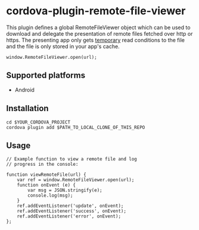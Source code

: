 # cordova-plugin-remote-file-viewer

This plugin defines a global RemoteFileViewer object which can be used to download and delegate the presentation of remote files fetched over http or https. The presenting app only gets [temporary](https://developer.android.com/reference/android/support/v4/content/FileProvider.html) read conditions to the file and the file is only stored in your
app's cache.

    window.RemoteFileViewer.open(url);

## Supported platforms
- Android

## Installation

    cd $YOUR_CORDOVA_PROJECT
    cordova plugin add $PATH_TO_LOCAL_CLONE_OF_THIS_REPO

## Usage


    // Example function to view a remote file and log
    // progress in the console:
    
    function viewRemoteFile(url) {
        var ref = window.RemoteFileViewer.open(url);
        function onEvent (e) {
            var msg = JSON.stringify(e);
            console.log(msg);
        }
        ref.addEventListener('update', onEvent);
        ref.addEventListener('success', onEvent);
        ref.addEventListener('error', onEvent);
    };
